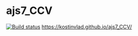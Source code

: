 # ajs7_CCV
[![Build status](https://ci.appveyor.com/api/projects/status/wcd8e0jrukwkqch3?svg=true)](https://ci.appveyor.com/project/kostinvlad/ajs7-ccv)
https://kostinvlad.github.io/ajs7_CCV/